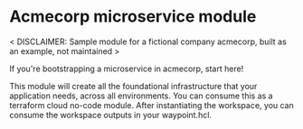 # Acmecorp microservice module

< DISCLAIMER: Sample module for a fictional company acmecorp, built as an example, not maintained >

If you're bootstrapping a microservice in acmecorp, start here!

This module will create all the foundational infrastructure that your application needs, across all environments.
You can consume this as a terraform cloud no-code module. After instantiating the workspace, you can consume
the workspace outputs in your waypoint.hcl.

